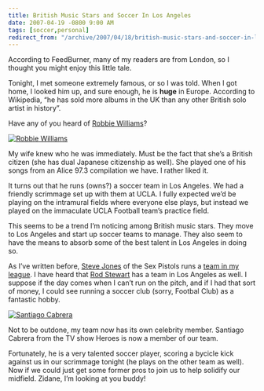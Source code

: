```yaml
---
title: British Music Stars and Soccer In Los Angeles
date: 2007-04-19 -0800 9:00 AM
tags: [soccer,personal]
redirect_from: "/archive/2007/04/18/british-music-stars-and-soccer-in-los-angeles.aspx/"
---
```


According to FeedBurner, many of my readers are from London, so I
thought you might enjoy this little tale.

Tonight, I met someone extremely famous, or so I was told. When I got
home, I looked him up, and sure enough, he is **huge** in Europe.
According to Wikipedia, “he has sold more albums in the UK than any
other British solo artist in history”.

Have any of you heard of [Robbie
Williams](http://en.wikipedia.org/wiki/Robbie_Williams "Robbie Williams")?

[![Robbie
Williams](https://haacked.com/images/haacked_com/WindowsLiveWriter/BritishMusicStarsandSoccerInLosAngeles_14AFB/Comeundonemusicvideo.jpg)](https://haacked.com/images/haacked_com/WindowsLiveWriter/BritishMusicStarsandSoccerInLosAngeles_14AFB/Comeundonemusicvideo1.jpg "Robbie Williams")

My wife knew who he was immediately. Must be the fact that she’s a
British citizen (she has dual Japanese citizenship as well). She played
one of his songs from an Alice 97.3 compilation we have. I rather liked
it.

It turns out that he runs (owns?) a soccer team in Los Angeles. We had a
friendly scrimmage set up with them at UCLA. I fully expected we’d be
playing on the intramural fields where everyone else plays, but instead
we played on the immaculate UCLA Football team’s practice field.

This seems to be a trend I’m noticing among British music stars. They
move to Los Angeles and start up soccer teams to manage. They also seem
to have the means to absorb some of the best talent in Los Angeles in
doing so.

As I’ve written before, [Steve
Jones](http://en.wikipedia.org/wiki/Steve_Jones_(musician) "Steve Jones")
of the Sex Pistols runs a [team in my
league](https://haacked.com/archive/2006/12/16/Played_Soccer_Against_The_Juggernaut.aspx "Playing against the juggernaut").
I have heard that [Rod
Stewart](http://en.wikipedia.org/wiki/Rod_Stewart "Rod Stewart") has a
team in Los Angeles as well. I suppose if the day comes when I can’t run
on the pitch, and if I had that sort of money, I could see running a
soccer club (sorry, Footbal Club) as a fantastic hobby.

[![Santiago
Cabrera](https://haacked.com/images/haacked_com/WindowsLiveWriter/BritishMusicStarsandSoccerInLosAngeles_14AFB/SantiagoCabrera_thumb.jpg)](https://haacked.com/images/haacked_com/WindowsLiveWriter/BritishMusicStarsandSoccerInLosAngeles_14AFB/SantiagoCabrera2.jpg "Santiago Cabrera")

Not to be outdone, my team now has its own celebrity member. Santiago
Cabrera from the TV show Heroes is now a member of our team.

Fortunately, he is a very talented soccer player, scoring a bycicle kick
against us in our scrimmage tonight (he plays on the other team as
well). Now if we could just get some former pros to join us to help
solidify our midfield. Zidane, I’m looking at you buddy!

